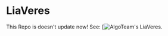 # LiaVeres
This Repo is doesn't update now! See: [![AlgoTeam's LiaVeres](https://github.com/AlgorithmLX-Team/LiaVeres-Forge).
